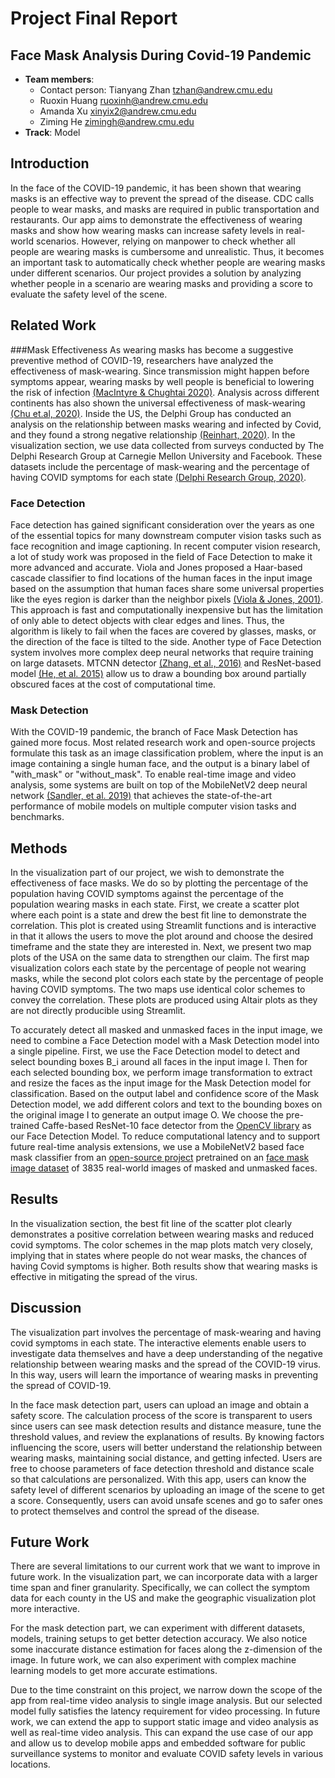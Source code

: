 # Project Final Report
## Face Mask Analysis During Covid-19 Pandemic
* **Team members**:
  * Contact person: Tianyang Zhan tzhan@andrew.cmu.edu
  * Ruoxin Huang ruoxinh@andrew.cmu.edu
  * Amanda Xu xinyix2@andrew.cmu.edu
  * Ziming He zimingh@andrew.cmu.edu
* **Track**: Model


## Introduction
In the face of the COVID-19 pandemic, it has been shown that wearing masks is an effective way to prevent the spread of the disease. CDC calls people to wear masks, and masks are required in public transportation and restaurants. Our app aims to demonstrate the effectiveness of wearing masks and show how wearing masks can increase safety levels in real-world scenarios. However, relying on manpower to check whether all people are wearing masks is cumbersome and unrealistic. Thus, it becomes an important task to automatically check whether people are wearing masks under different scenarios. Our project provides a solution by analyzing whether people in a scenario are wearing masks and providing a score to evaluate the safety level of the scene.


## Related Work
###Mask Effectiveness
As wearing masks has become a suggestive preventive method of COVID-19, researchers have analyzed the effectiveness of mask-wearing. Since transmission might happen before symptoms appear, wearing masks by well people is beneficial to lowering the risk of infection [(MacIntyre & Chughtai 2020)](https://doi.org/10.1016/j.ijnurstu.2020.103629). Analysis across different continents has also shown the universal effectiveness of mask-wearing [(Chu et.al, 2020)](https://www.researchgate.net/publication/341812100_Physical_distancing_face_masks_and_eye_protection_to_prevent_person-to-person_transmission_of_SARS-CoV-2_and_COVID-19_a_systematic_review_and_meta-analysis). Inside the US, the Delphi Group has conducted an analysis on the relationship between masks wearing and infected by Covid, and they found a strong negative relationship [(Reinhart, 2020)](https://delphi.cmu.edu/blog/2020/10/12/new-and-improved-covid-symptom-survey-tracks-testing-and-mask-wearing/).
In the visualization section, we use data collected from surveys conducted by The Delphi Research Group at Carnegie Mellon University and Facebook. These datasets include the percentage of mask-wearing and the percentage of having COVID symptoms for each state [(Delphi Research Group, 2020)](https://delphi.cmu.edu/covidcast/?sensor=doctor-visits-smoothed_adj_cli&level=county&date=20201202&signalType=value&encoding=color&mode=export&region=42003).

### Face Detection
Face detection has gained significant consideration over the years as one of the essential topics for many downstream computer vision tasks such as face recognition and image captioning. In recent computer vision research, a lot of study work was proposed in the field of Face Detection to make it more advanced and accurate. Viola and Jones proposed a  Haar-based cascade classifier to find locations of the human faces in the input image based on the assumption that human faces share some universal properties like the eyes region is darker than the neighbor pixels [(Viola & Jones, 2001)](https://www.cs.cmu.edu/~efros/courses/LBMV07/Papers/viola-cvpr-01.pdf). This approach is fast and computationally inexpensive but has the limitation of only able to detect objects with clear edges and lines. Thus, the algorithm is likely to fail when the faces are covered by glasses, masks, or the direction of the face is tilted to the side. Another type of Face Detection system involves more complex deep neural networks that require training on large datasets. MTCNN detector [(Zhang, et al., 2016)](https://arxiv.org/abs/1604.02878) and ResNet-based model [(He, et al. 2015)](https://arxiv.org/abs/1512.03385) allow us to draw a bounding box around partially obscured faces at the cost of computational time.

### Mask Detection
With the COVID-19 pandemic, the branch of Face Mask Detection has gained more focus. Most related research work and open-source projects formulate this task as an image classification problem, where the input is an image containing a single human face, and the output is a binary label of "with_mask" or "without_mask". To enable real-time image and video analysis, some systems are built on top of the MobileNetV2 deep neural network [(Sandler, et al. 2019)](https://arxiv.org/abs/1801.04381) that achieves the state-of-the-art performance of mobile models on multiple computer vision tasks and benchmarks.


## Methods
In the visualization part of our project, we wish to demonstrate the effectiveness of face masks. We do so by plotting the percentage of the population having COVID symptoms against the percentage of the population wearing masks in each state. First, we create a scatter plot where each point is a state and drew the best fit line to demonstrate the correlation. This plot is created using Streamlit functions and is interactive in that it allows the users to move the plot around and choose the desired timeframe and the state they are interested in. Next, we present two map plots of the USA on the same data to strengthen our claim. The first map visualization colors each state by the percentage of people not wearing masks, while the second plot colors each state by the percentage of people having COVID symptoms. The two maps use identical color schemes to convey the correlation. These plots are produced using Altair plots as they are not directly producible using Streamlit. 

To accurately detect all masked and unmasked faces in the input image, we need to combine a Face Detection model with a Mask Detection model into a single pipeline. First, we use the Face Detection model to detect and select bounding boxes B_i around all faces in the input image I. Then for each selected bounding box, we perform image transformation to extract and resize the faces as the input image for the Mask Detection model for classification. Based on the output label and confidence score of the Mask Detection model, we add different colors and text to the bounding boxes on the original image I to generate an output image O. We choose the pre-trained Caffe-based ResNet-10 face detector from the [OpenCV library](https://github.com/opencv/opencv/tree/master/samples/dnn/face_detector) as our Face Detection Model. To reduce computational latency and to support future real-time analysis extensions, we use a MobileNetV2 based face mask classifier from an [open-source project](https://github.com/ikigai-aa/Face-Mask-Detector-using-MobileNetV2) pretrained on an [face mask image dataset](https://drive.google.com/drive/folders/1XDte2DL2Mf_hw4NsmGst7QtYoU7sMBVG?usp=sharing) of 3835 real-world images of masked and unmasked faces.


## Results
In the visualization section, the best fit line of the scatter plot clearly demonstrates a positive correlation between wearing masks and reduced covid symptoms. The color schemes in the map plots match very closely, implying that in states where people do not wear masks, the chances of having Covid symptoms is higher. Both results show that wearing masks is effective in mitigating the spread of the virus.


## Discussion
The visualization part involves the percentage of mask-wearing and having covid symptoms in each state. The interactive elements enable users to investigate data themselves and have a deep understanding of the negative relationship between wearing masks and the spread of the COVID-19 virus. In this way, users will learn the importance of wearing masks in preventing the spread of COVID-19.

In the face mask detection part, users can upload an image and obtain a safety score. The calculation process of the score is transparent to users since users can see mask detection results and distance measure, tune the threshold values, and review the explanations of results. By knowing factors influencing the score, users will better understand the relationship between wearing masks, maintaining social distance, and getting infected. Users are free to choose parameters of face detection threshold and distance scale so that calculations are personalized. With this app, users can know the safety level of different scenarios by uploading an image of the scene to get a score. Consequently, users can avoid unsafe scenes and go to safer ones to protect themselves and control the spread of the disease.


## Future Work 
There are several limitations to our current work that we want to improve in future work. In the visualization part, we can incorporate data with a larger time span and finer granularity. Specifically, we can collect the symptom data for each county in the US and make the geographic visualization plot more interactive. 

For the mask detection part, we can experiment with different datasets, models, training setups to get better detection accuracy. We also notice some inaccurate distance estimation for faces along the z-dimension of the image. In future work, we can also experiment with complex machine learning models to get more accurate estimations.

Due to the time constraint on this project, we narrow down the scope of the app from real-time video analysis to single image analysis. But our selected model fully satisfies the latency requirement for video processing. In future work, we can extend the app to support static image and video analysis as well as real-time video analysis. This can expand the use case of our app and allow us to develop mobile apps and embedded software for public surveillance systems to monitor and evaluate COVID safety levels in various locations.
